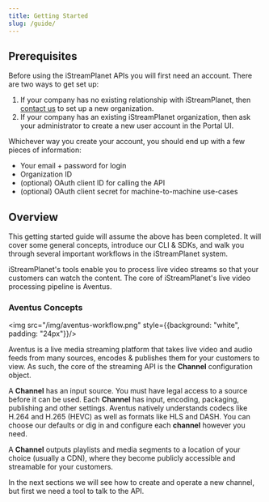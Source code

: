 ```yaml
---
title: Getting Started
slug: /guide/
---
```


## Prerequisites

Before using the iStreamPlanet APIs you will first need an account. There are two ways to get set up:

1. If your company has no existing relationship with iStreamPlanet, then [contact us](https://istreamplanet.com/contact/) to set up a new organization.
2. If your company has an existing iStreamPlanet organization, then ask your administrator to create a new user account in the Portal UI.

Whichever way you create your account, you should end up with a few pieces of information:

- Your email + password for login
- Organization ID
- (optional) OAuth client ID for calling the API
- (optional) OAuth client secret for machine-to-machine use-cases

## Overview

This getting started guide will assume the above has been completed. It will cover some general concepts, introduce our CLI & SDKs, and walk you through several important workflows in the iStreamPlanet system.

iStreamPlanet's tools enable you to process live video streams so that your customers can watch the content. The core of iStreamPlanet's live video processing pipeline is Aventus.

### Aventus Concepts

<img src="/img/aventus-workflow.png" style={{background: "white", padding: "24px"}}/>

Aventus is a live media streaming platform that takes live video and audio feeds from many sources, encodes & publishes them for your customers to view. As such, the core of the streaming API is the **Channel** configuration object.

A **Channel** has an input source. You must have legal access to a source before it can be used. Each **Channel** has input, encoding, packaging, publishing and other settings. Aventus natively understands codecs like H.264 and H.265 (HEVC) as well as formats like HLS and DASH. You can choose our defaults or dig in and configure each **channel** however you need.

A **Channel** outputs playlists and media segments to a location of your choice (usually a CDN), where they become publicly accessible and streamable for your customers.

In the next sections we will see how to create and operate a new channel, but first we need a tool to talk to the API.

